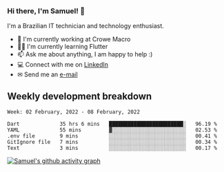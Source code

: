 ### Hi there, I'm Samuel! 👋

I'm a Brazilian IT technician and technology enthusiast.

- 🏢 I'm currently working at Crowe Macro
- 👨‍💻 I'm currently learning Flutter
- 📫 Ask me about anything, I am happy to help :)
- 💻 Connect with me on [LinkedIn](https://www.linkedin.com/in/samuel-s-marques/)
- ✉ Send me an [e-mail](mailto:samuel.s.marques@protonmail.com)

## Weekly development breakdown
<!--START_SECTION:waka-->
```text
Week: 02 February, 2022 - 08 February, 2022

Dart             35 hrs 6 mins   ████████████████████████░   96.19 % 
YAML             55 mins         ▓░░░░░░░░░░░░░░░░░░░░░░░░   02.53 % 
.env file        9 mins          ░░░░░░░░░░░░░░░░░░░░░░░░░   00.41 % 
GitIgnore file   7 mins          ░░░░░░░░░░░░░░░░░░░░░░░░░   00.34 % 
Text             3 mins          ░░░░░░░░░░░░░░░░░░░░░░░░░   00.17 % 
```
<!--END_SECTION:waka-->

[![Samuel's github activity graph](https://activity-graph.herokuapp.com/graph?username=samuel-s-marques&theme=react-dark)](https://github.com/samuel-s-marques)
